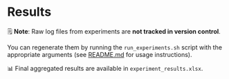 # Results

🗒️ **Note**: Raw log files from experiments are **not tracked in version control**.

You can regenerate them by running the `run_experiments.sh` script with the appropriate arguments (see [README.md](../README.md) for usage instructions).
 
📊 Final aggregated results are available in `experiment_results.xlsx`.
